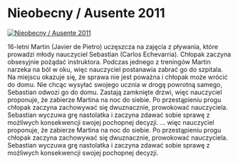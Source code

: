 Nieobecny / Ausente 2011 
=============
[![Nieobecny / Ausente 2011 ](http://vidos.pl/images/player.gif)](http://vidos.pl/nieobecny-ausente-2011)

 16-letni Martin (Javier de Pietro) uczęszcza na zajęcia z pływania, które prowadzi młody nauczyciel Sebastian (Carlos Echevarria). Chłopak zaczyna obsesyjnie pożądać instruktora. Podczas jednego z treningów Martin narzeka na ból w oku, więc nauczyciel postanawia zabrać go do szpitala. Na miejscu okazuje się, że sprawa nie jest poważna i chłopak może wrócić do domu. Nie chcąc wysyłać swojego ucznia w drogę powrotną samego, Sebastian odwozi go do domu. Zastają zamknięte drzwi, więc nauczyciel proponuje, że zabierze Martina na noc do siebie. Po przestąpieniu progu chłopak zaczyna zachowywać się dwuznacznie, prowokować nauczyciela. Sebastian wyczuwa grę nastolatka i zaczyna zdawać sobie sprawę z możliwych konsekwencji swojej pochopnej decyzji.  ... więc nauczyciel proponuje, że zabierze Martina na noc do siebie. Po przestąpieniu progu chłopak zaczyna zachowywać się dwuznacznie, prowokować nauczyciela. Sebastian wyczuwa grę nastolatka i zaczyna zdawać sobie sprawę z możliwych konsekwencji swojej pochopnej decyzji.

